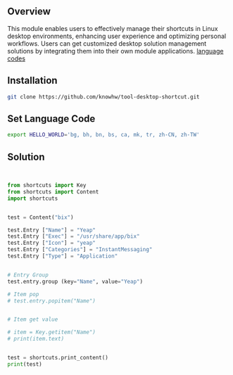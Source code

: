 
## Overview

This module enables users to effectively manage their shortcuts in Linux desktop environments, enhancing user experience and optimizing personal workflows. Users can get customized desktop solution management solutions by integrating them into their own module applications. [language codes]( http://gist.github.com/knowhw/0adeb98e98f319efe0b668697042a737 )


## Installation
~~~bash
git clone https://github.com/knowhw/tool-desktop-shortcut.git
~~~


## Set Language Code
```bash
export HELLO_WORLD='bg, bh, bn, bs, ca, mk, tr, zh-CN, zh-TW'
```

## Solution
```py


from shortcuts import Key
from shortcuts import Content
import shortcuts


test = Content("bix")

test.Entry ["Name"] = "Yeap"
test.Entry ["Exec"] = "/usr/share/app/bix"
test.Entry ["Icon"] = "yeap"
test.Entry ["Categories"] = "InstantMessaging"
test.Entry ["Type"] = "Application"


# Entry Group
test.entry.group (key="Name", value="Yeap")

# Item pop
# test.entry.popitem("Name")


# Item get value

# item = Key.getitem("Name")
# print(item.text)


test = shortcuts.print_content()
print(test)
```

<!-- This is commented out. 
## More Information
- [Documentation](https://pillow.readthedocs.io/)
- https://pillow.readthedocs.io/en/latest/handbook/concepts.html#size
-->








